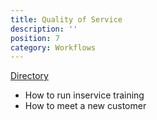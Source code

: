 ```yaml
---
title: Quality of Service
description: ''
position: 7
category: Workflows
---
```


[Directory](https://drive.google.com/drive/u/0/folders/1ljFhYMD2ksDWMTReSP0mHu3NCqxNoZxK)

- How to run inservice training
- How to meet a new customer